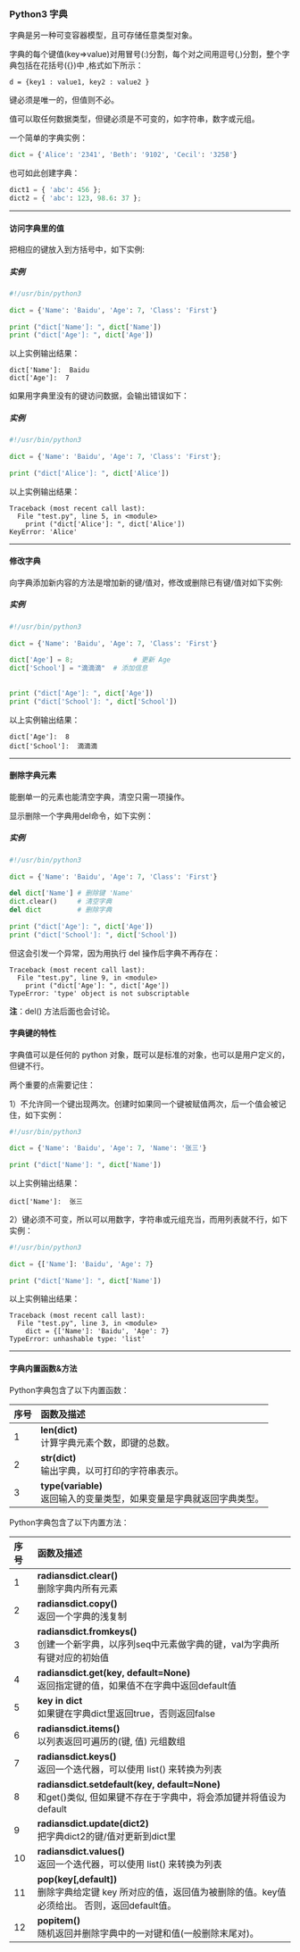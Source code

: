 ### Python3 字典
字典是另一种可变容器模型，且可存储任意类型对象。

字典的每个键值(key=>value)对用冒号(:)分割，每个对之间用逗号(,)分割，整个字典包括在花括号({})中 ,格式如下所示：
```
d = {key1 : value1, key2 : value2 }
```
键必须是唯一的，但值则不必。

值可以取任何数据类型，但键必须是不可变的，如字符串，数字或元组。

一个简单的字典实例：
```python
dict = {'Alice': '2341', 'Beth': '9102', 'Cecil': '3258'}
```
也可如此创建字典：
```python
dict1 = { 'abc': 456 };
dict2 = { 'abc': 123, 98.6: 37 };
```
---
#### 访问字典里的值
把相应的键放入到方括号中，如下实例:

##### 实例
```python
#!/usr/bin/python3
 
dict = {'Name': 'Baidu', 'Age': 7, 'Class': 'First'}
 
print ("dict['Name']: ", dict['Name'])
print ("dict['Age']: ", dict['Age'])
```
以上实例输出结果：
```
dict['Name']:  Baidu
dict['Age']:  7
```
如果用字典里没有的键访问数据，会输出错误如下：

##### 实例
```python
#!/usr/bin/python3
 
dict = {'Name': 'Baidu', 'Age': 7, 'Class': 'First'};
 
print ("dict['Alice']: ", dict['Alice'])
```
以上实例输出结果：
```
Traceback (most recent call last):
  File "test.py", line 5, in <module>
    print ("dict['Alice']: ", dict['Alice'])
KeyError: 'Alice'
```
---
#### 修改字典
向字典添加新内容的方法是增加新的键/值对，修改或删除已有键/值对如下实例:

##### 实例
```python
#!/usr/bin/python3
 
dict = {'Name': 'Baidu', 'Age': 7, 'Class': 'First'}
 
dict['Age'] = 8;               # 更新 Age
dict['School'] = "滴滴滴"  # 添加信息
 
 
print ("dict['Age']: ", dict['Age'])
print ("dict['School']: ", dict['School'])
```
以上实例输出结果：
```
dict['Age']:  8
dict['School']:  滴滴滴
```
---
#### 删除字典元素
能删单一的元素也能清空字典，清空只需一项操作。

显示删除一个字典用del命令，如下实例：

##### 实例
```python
#!/usr/bin/python3
 
dict = {'Name': 'Baidu', 'Age': 7, 'Class': 'First'}
 
del dict['Name'] # 删除键 'Name'
dict.clear()     # 清空字典
del dict         # 删除字典
 
print ("dict['Age']: ", dict['Age'])
print ("dict['School']: ", dict['School'])
```
但这会引发一个异常，因为用执行 del 操作后字典不再存在：
```
Traceback (most recent call last):
  File "test.py", line 9, in <module>
    print ("dict['Age']: ", dict['Age'])
TypeError: 'type' object is not subscriptable
```
**注**：del() 方法后面也会讨论。


#### 字典键的特性
字典值可以是任何的 python 对象，既可以是标准的对象，也可以是用户定义的，但键不行。

两个重要的点需要记住：

1）不允许同一个键出现两次。创建时如果同一个键被赋值两次，后一个值会被记住，如下实例：
```python
#!/usr/bin/python3
 
dict = {'Name': 'Baidu', 'Age': 7, 'Name': '张三'}
 
print ("dict['Name']: ", dict['Name'])
```
以上实例输出结果：
```
dict['Name']:  张三
```
2）键必须不可变，所以可以用数字，字符串或元组充当，而用列表就不行，如下实例：
```python
#!/usr/bin/python3
 
dict = {['Name']: 'Baidu', 'Age': 7}
 
print ("dict['Name']: ", dict['Name'])
```
以上实例输出结果：
```
Traceback (most recent call last):
  File "test.py", line 3, in <module>
    dict = {['Name']: 'Baidu', 'Age': 7}
TypeError: unhashable type: 'list'
```
---
#### 字典内置函数&方法
Python字典包含了以下内置函数：

序号|函数及描述
:---|:---
1|**len(dict)**<br>计算字典元素个数，即键的总数。	
2|**str(dict)**<br>输出字典，以可打印的字符串表示。
3|**type(variable)**<br>返回输入的变量类型，如果变量是字典就返回字典类型。|
Python字典包含了以下内置方法：

序号|函数及描述
:---|:---
1|**radiansdict.clear()**<br>删除字典内所有元素
2|**radiansdict.copy()**<br>返回一个字典的浅复制
3|**radiansdict.fromkeys()**<br>创建一个新字典，以序列seq中元素做字典的键，val为字典所有键对应的初始值
4|**radiansdict.get(key, default=None)**<br>返回指定键的值，如果值不在字典中返回default值
5|**key in dict**<br>如果键在字典dict里返回true，否则返回false
6|**radiansdict.items()**<br>以列表返回可遍历的(键, 值) 元组数组
7|**radiansdict.keys()**<br>返回一个迭代器，可以使用 list() 来转换为列表
8|**radiansdict.setdefault(key, default=None)**<br>和get()类似, 但如果键不存在于字典中，将会添加键并将值设为default
9|**radiansdict.update(dict2)**<br>把字典dict2的键/值对更新到dict里
10|**radiansdict.values()**<br>返回一个迭代器，可以使用 list() 来转换为列表
11|**pop(key[,default])**<br>删除字典给定键 key 所对应的值，返回值为被删除的值。key值必须给出。 否则，返回default值。
12|**popitem()**<br>随机返回并删除字典中的一对键和值(一般删除末尾对)。